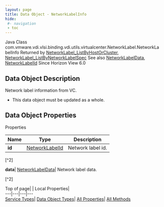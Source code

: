```yaml
---
layout: page
title: Data Object - NetworkLabelInfo
hide:
 #- navigation
 - toc
---
```






Java Class
    com.vmware.vdi.vlsi.binding.vdi.utils.virtualcenter.NetworkLabel.NetworkLabelInfo
Returned by
     [NetworkLabel_ListByHostOrCluster](vdi.utils.virtualcenter.NetworkLabel.md#listByHostOrCluster), [NetworkLabel_ListByNetworkLabelSpec](vdi.utils.virtualcenter.NetworkLabel.md#listByNetworkLabelSpec)
See also
     [NetworkLabelData](vdi.utils.virtualcenter.NetworkLabel.NetworkLabelData.md), [NetworkLabelId](vdi.entity.NetworkLabelId.md)
Since 
    Horizon View 6.0

## Data Object Description 

Network label information from VC. 

  * This data object must be updated as a whole.



## Data Object Properties

Properties

Name |  Type |  Description   
---|---|---  
**id**| [NetworkLabelId](vdi.entity.NetworkLabelId.md)|  Network label id.   


[^2]

  
**data**| [NetworkLabelData](vdi.utils.virtualcenter.NetworkLabel.NetworkLabelData.md)|  Network label data.   


[^2]

  
  
  
Top of page| | Local Properties|   
---|---|---|---  
[Service Types](index-mo_types.md)| [Data Object Types](index-do_types.md)| [All Properties](index-properties.md)| [All Methods](index-methods.md)  
  
  

